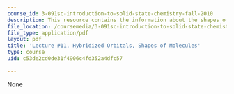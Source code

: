 ```yaml
---
course_id: 3-091sc-introduction-to-solid-state-chemistry-fall-2010
description: This resource contains the information about the shapes of molecules.
file_location: /coursemedia/3-091sc-introduction-to-solid-state-chemistry-fall-2010/c53de2cd0de31f4906c4fd352a4dfc57_MIT3_091SCF09_lec11.pdf
file_type: application/pdf
layout: pdf
title: 'Lecture #11, Hybridized Orbitals, Shapes of Molecules'
type: course
uid: c53de2cd0de31f4906c4fd352a4dfc57

---
```

None